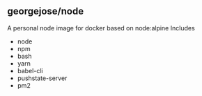 ## georgejose/node

A personal node image for docker based on node:alpine
Includes
- node
- npm
- bash
- yarn
- babel-cli
- pushstate-server
- pm2


